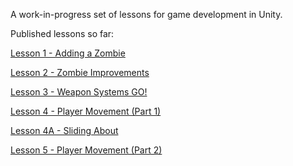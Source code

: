 A work-in-progress set of lessons for game development in Unity.

Published lessons so far:

[Lesson 1 - Adding a Zombie](https://diarmidmackenzie.github.io/unity-lessons/Lesson%201%20-%20Adding%20a%20Zombie.html)

[Lesson 2 - Zombie Improvements](https://diarmidmackenzie.github.io/unity-lessons/Lesson%202%20-%20Zombie%20Improvements.html)

[Lesson 3 - Weapon Systems GO!](https://diarmidmackenzie.github.io/unity-lessons/Lesson%203%20-%20Weapon%20Systems%20GO!.html)

[Lesson 4 - Player Movement (Part 1)](https://diarmidmackenzie.github.io/unity-lessons/Lesson%204%20-%20Player%20Movement%20(Part%201).html)

[Lesson 4A - Sliding About](https://diarmidmackenzie.github.io/unity-lessons/Lesson%204A%20-%20Sliding%20about.html)

[Lesson 5 - Player Movement (Part 2)](https://diarmidmackenzie.github.io/unity-lessons/Lesson%205%20-%20Player%20Movement%20(Part%202).html)







